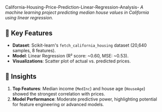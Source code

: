  California-Housing-Price-Prediction-Linear-Regression-Analysis-
*A machine learning project predicting median house values in California using linear regression.*
## 🚀 **Key Features**  
- **Dataset**: Scikit-learn's `fetch_california_housing` dataset (20,640 samples, 8 features).  
- **Model**: Linear Regression (R² score: ~0.60, MSE: ~0.53).  
- **Visualizations**: Scatter plot of actual vs. predicted prices.  

## 📌 **Insights**  
1. **Top Features**: Median income (`MedInc`) and house age (`HouseAge`) showed the strongest correlation with prices.  
2. **Model Performance**: Moderate predictive power, highlighting potential for feature engineering or advanced models. 
